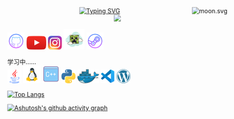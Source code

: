 <div align="center">
<a href="https://git.io/typing-svg"><img src="https://readme-typing-svg.demolab.com?font=Fira+Code&size=50&pause=1000&color=28BDF7&center=%E7%9C%9F&vCenter=%E7%9C%9F&width=550&height=100&lines=%E7%9B%B8%E9%81%87%E4%B8%94%E5%96%9C%EF%BC%8C%E7%A6%BB%E5%88%AB%E8%8E%AB%E6%82%B2%EF%BC%81" alt="Typing SVG" /></a>
<a href="https://moon-svg.minung.dev"><img align="right" src="https://moon-svg.minung.dev/moon.svg?size=80&theme=ray&rotate=0" alt="moon.svg"></a>
</div>

<div align="center">
    <img  src="https://visitor-badge.glitch.me/badge?page_id=huajianyizou" />
</div>


[![GitHub](icons/icons8-github-40.png)](https://github.com/huajianyizou)
[![YouTube](icons/youtube.png)](https://www.youtube.com/channel/UCrjOyA9RnpaH9y0rlKkvvCA)
[![Instagram](icons/instagram.png)](https://www.instagram.com/huajian_yi_zou/)
![Minecraft](icons/icons8-minecraft-creeper-48.png)
[![Steam](icons/icons8-steam-40.png)](https://steamcommunity.com/profiles/76561198965614838/)


学习中……  
<a title="Java"><img src="icons/java.png" /></a>
<a title="Linux"><img src="icons/icons8-linux-40.png" /></a>
<a title="C/C++"><img src="icons/icons8-c-plus-plus-40.png" /></a>
<a href="https://www.python.org/" title="Python"><img src="icons/python.png" /></a>
<a href="https://www.docker.com/" title="Docker"><img src="icons/docker.png" /></a>
<a href="https://code.visualstudio.com/" title="Visual Studio Code"><img src="icons/vscode.png" /></a>
<a href="https://wordpress.org/" title="WordPress"><img src="icons/wordpress.png" /></a>

[![Top Langs](https://github-readme-stats.vercel.app/api/top-langs/?username=anuraghazra&layout=compact)](https://github.com/anuraghazra/github-readme-stats)



[![Ashutosh's github activity graph](https://activity-graph.herokuapp.com/graph?username=huajianyizou&theme=react-dark)](https://github.com/huajianyizou/github-readme-activity-graph)
